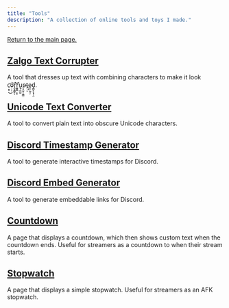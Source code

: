 ```yaml
---
title: "Tools"
description: "A collection of online tools and toys I made."
---
```


[Return to the main page.](https://chailotl.github.io/)

## [Zalgo Text Corrupter](https://chailotl.github.io/zalgo)
A tool that dresses up text with combining characters to make it look c̛̠͙̥̣͜o᷊̣̣̣︠͝r̡̬̮͇̙͝ͅr͚͍̻̣͙︠ͅu͙᷊̼̲̰︡p̶͙̫͙̣͖͇t̙᷊͕︠̕e̵̱͎̩̰͎᷊d̡̻̙̗͙̹̯.

## [Unicode Text Converter](https://chailotl.github.io/unicode)
A tool to convert plain text into obscure Unicode characters.

## [Discord Timestamp Generator](https://chailotl.github.io/timestamp)
A tool to generate interactive timestamps for Discord.

## [Discord Embed Generator](https://chailotl.github.io/embed)
A tool to generate embeddable links for Discord.

## [Countdown](https://chailotl.github.io/countdown)
A page that displays a countdown, which then shows custom text when the countdown ends. Useful for streamers as a countdown to when their stream starts.

## [Stopwatch](https://chailotl.github.io/stopwatch)
A page that displays a simple stopwatch. Useful for streamers as an AFK stopwatch.
